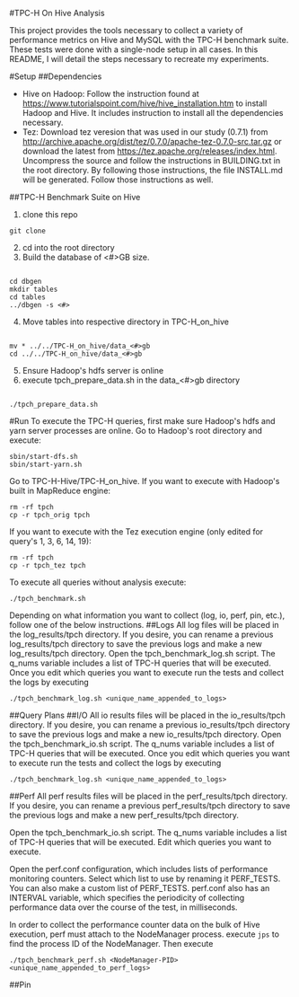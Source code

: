 #TPC-H On Hive Analysis

This project provides the tools necessary to collect a variety of performance metrics on Hive and MySQL with the TPC-H benchmark suite. These tests were done with a single-node setup in all cases. In this README, I will detail the steps necessary to recreate my experiments.

#Setup
##Dependencies
- Hive on Hadoop: Follow the instruction found at https://www.tutorialspoint.com/hive/hive_installation.htm to install Hadoop and Hive. It includes instruction to install all the dependencies necessary.
- Tez: Download tez veresion that was used in our study (0.7.1) from http://archive.apache.org/dist/tez/0.7.0/apache-tez-0.7.0-src.tar.gz or download the latest from https://tez.apache.org/releases/index.html. Uncompress the source and follow the instructions in BUILDING.txt in the root directory. By following those instructions, the file INSTALL.md will be generated. Follow those instructions as well.

##TPC-H Benchmark Suite on Hive
1. clone this repo

  ```
  git clone 
  ```
2. cd into the root directory
3. Build the database of <#>GB size.
  ```
  
  cd dbgen
  mkdir tables
  cd tables
  ../dbgen -s <#>
  ```
4. Move tables into respective directory in TPC-H_on_hive
  ```
  
  mv * ../../TPC-H_on_hive/data_<#>gb
  cd ../../TPC-H_on_hive/data_<#>gb
  ```
5. Ensure Hadoop's hdfs server is online
6. execute tpch_prepare_data.sh in the data\_<#>gb directory
  ```
  
  ./tpch_prepare_data.sh
  ```

#Run
To execute the TPC-H queries, first make sure Hadoop's hdfs and yarn server processes are online. Go to Hadoop's root directory and execute:
```
sbin/start-dfs.sh
sbin/start-yarn.sh
```
Go to TPC-H-Hive/TPC-H_on_hive.
If you want to execute with Hadoop's built in MapReduce engine:
```
rm -rf tpch
cp -r tpch_orig tpch
```
If you want to execute with the Tez execution engine (only edited for query's 1, 3, 6, 14, 19):
```
rm -rf tpch
cp -r tpch_tez tpch
```
To execute all queries without analysis execute:
```
./tpch_benchmark.sh
```

Depending on what information you want to collect (log, io, perf, pin, etc.), follow one of the below instructions.
##Logs
All log files will be placed in the log_results/tpch directory. If you desire, you can rename a previous log_results/tpch directory to save the previous logs and make a new log_results/tpch directory. Open the tpch_benchmark_log.sh script. The q_nums variable includes a list of TPC-H queries that will be executed. Once you edit which queries you want to execute run the tests and collect the logs by executing
```
./tpch_benchmark_log.sh <unique_name_appended_to_logs>
```
##Query Plans
##I/O
All io results files will be placed in the io_results/tpch directory. If you desire, you can rename a previous io_results/tpch directory to save the previous logs and make a new io_results/tpch directory. Open the tpch_benchmark_io.sh script. The q_nums variable includes a list of TPC-H queries that will be executed. Once you edit which queries you want to execute run the tests and collect the logs by executing
```
./tpch_benchmark_log.sh <unique_name_appended_to_logs>
```
##Perf
All perf results files will be placed in the perf_results/tpch directory. If you desire, you can rename a previous perf_results/tpch directory to save the previous logs and make a new perf_results/tpch directory.

Open the tpch_benchmark_io.sh script. The q_nums variable includes a list of TPC-H queries that will be executed. Edit which queries you want to execute.

Open the perf.conf configuration, which includes lists of performance monitoring counters. Select which list to use by renaming it PERF_TESTS. You can also make a custom list of PERF_TESTS. perf.conf also has an INTERVAL variable, which specifies the periodicity of collecting performance data over the course of the test, in milliseconds.

In order to collect the performance counter data on the bulk of Hive execution, perf must attach to the NodeManager process. execute ```jps``` to find the process ID of the NodeManager. Then execute
```
./tpch_benchmark_perf.sh <NodeManager-PID> <unique_name_appended_to_perf_logs>
```
##Pin


